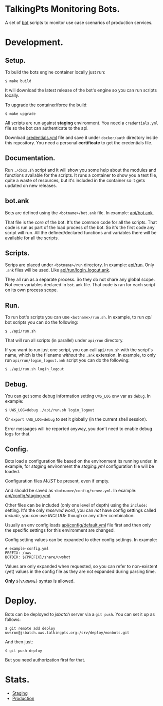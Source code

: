 # TalkingPts Monitoring Bots.

A set of [bot][bot.docs] scripts to monitor use case scenarios of production services.

[bot.docs]: https://github.com/TalkingPts/Infrastructure/blob/master/docs/uwsbot.md

# Development.

## Setup.

To build the bots engine container locally just run:

	$ make build

It will download the latest release of the bot's engine so you can run scripts locally.

To upgrade the container/force the build:

	$ make upgrade

All scripts are run against **staging** environment. You need a `credentials.yml` file
so the bot can authenticate to the api.

Download [credentials.yml][bot.auth] file and save it under `docker/auth` directory
inside this repository. You need a personal **certificate** to get the credentials file.

[bot.auth]: https://jsbatch.uws.talkingpts.org/uwsbot/credentials.yml

## Documentation.

Run `./docs.sh` script and it will show you some help about the modules and functions
available for the scripts. It runs a container to show you a text file, quite a waste
of resources, but it's included in the container so it gets updated on new releases.

## bot.ank

Bots are defined using the `<botname>/bot.ank` file. In example: [api/bot.ank](./api/bot.ank).

That file is the *core* of the bot. It's the common code for all the scripts.
That code is run as part of the load process of the bot. So it's the first code any script
will run. All the defined/declared functions and variables there will be available for all the
scripts.

## Scripts.

Scrips are placed under `<botname>/run` directory. In example: [api/run](./api/run/).
Only `.ank` files will be used. Like [api/run/login_logout.ank](api/run/login_logout.ank).

They all run as a separate process. So they do not share any global scope. Not even variables declared in `bot.ank` file. That code is ran for each script on its own
process scope.

## Run.

To run bot's scripts you can use `<botname>/run.sh`. In example, to run *api* bot scripts you can do the following:

    $ ./api/run.sh

That will run all scripts (in parallel) under `api/run` directory.

If you want to run just one script, you can call `api/run.sh` with the script's name, which is the filename *without* the `.ank` extension. In example, to only run
`api/run/login_logout.ank` script you can do the following:

    $ ./api/run.sh login_logout

## Debug.

You can get some debug information setting `UWS_LOG` env var as `debug`. In example:

    $ UWS_LOG=debug ./api/run.sh login_logout

Or `export UWS_LOG=debug` to set it globally (in the current shell session).

Error messages will be reported anyway, you don't need to enable debug logs for that.

## Config.

Bots load a configuration file based on the environment its running under. In example,
for *staging* environment the *staging.yml* configuration file will be loaded.

Configuration files *MUST* be present, even if empty.

And should be saved as `<botname>/config/<env>.yml`.
In example: [api/config/staging.yml](api/config/staging.yml).

Other files can be included (only one level of depth) using the `include:` setting.
It's the only *reserved word*, you can *not* have config settings called *include*, you
*can* use *INCLUDE* though or any other combination.

Usually an env config loads [api/config/default.yml](api/config/default.yml) file first
and then only the specific settings for this environment are changed.

Config setting values can be expanded to other config settings. In example:

    # example-config.yml
    PREFIX: /uws
    BOTDIR: ${PREFIX}/share/uwsbot

Values are only expanded when requested, so you can refer to non-existent (yet) values in
the config file as they are not expanded during parsing time.

**Only** `${VARNAME}` syntax is allowed.

# Deploy.

Bots can be deployed to *jsbatch* server via a `git push`. You can set it up as follows:

	$ git remote add deploy uwsrun@jsbatch.uws.talkingpts.org:/srv/deploy/monbots.git

And then just:

	$ git push deploy

But you need authorization first for that.

# Stats.

* [Staging](https://jsbatch.uws.talkingpts.org/munin/staging.t.o/app.staging.t.o/index.html#uwsbot)
* [Production](https://jsbatch.uws.talkingpts.org/munin/t.o/app.t.o/index.html#uwsbot)
